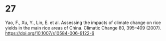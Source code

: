 # 27
Yao, F., Xu, Y., Lin, E. et al. Assessing the impacts of climate change on rice yields in the main rice areas of China. Climatic Change 80, 395–409 (2007). https://doi.org/10.1007/s10584-006-9122-6
